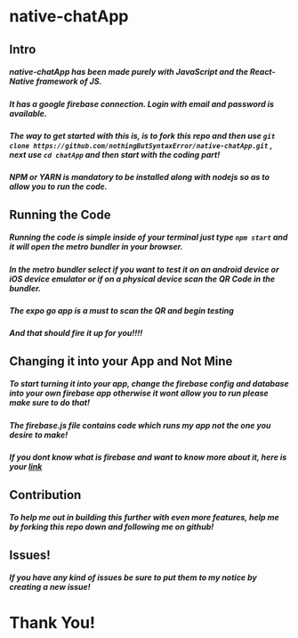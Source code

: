 # native-chatApp

## Intro
##### native-chatApp has been made purely with JavaScript and the React-Native framework of JS.
##### It has a google firebase connection. Login with email and password is available.
##### The way to get started with this is, is to fork this repo and then use `git clone https://github.com/nothingButSyntaxError/native-chatApp.git` , next use `cd chatApp` and then start with the coding part!
##### NPM or YARN is mandatory to be installed along with nodejs so as to allow you to run the code.

## Running the Code
##### Running the code is simple inside of your terminal just type `npm start` and it will open the metro bundler in your browser.
##### In the metro bundler select if you want to test it on an android device or iOS device emulator or if on a physical device scan the QR Code in the bundler.
##### The expo go app is a must to scan the QR and begin testing
##### And that should fire it up for you!!!!

## Changing it into your App and **Not** Mine
##### To start turning it into your app, change the firebase config and database into your own firebase app otherwise it wont allow you to run please make sure to do that!
##### The firebase.js file contains code which runs my app not the one you desire to make!
##### If you dont know what is firebase and want to know more about it, here is your [link](https://firebase.google.com)

## Contribution
##### To help me out in building this further with even more features, help me by forking this repo down and following me on github!

## Issues!
##### If you have any kind of issues be sure to put them to my notice by creating a new issue!

# Thank You!
